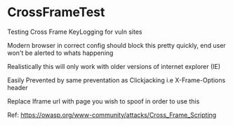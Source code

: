 # CrossFrameTest
Testing Cross Frame KeyLogging for vuln sites

Modern browser in correct config should block this pretty quickly, end user won't be alerted to whats happening

Realistically this will only work with older versions of internet explorer (IE)

Easily Prevented by same preventation as Clickjacking i.e X-Frame-Options header

Replace Iframe url with page you wish to spoof in order to use this



Ref: https://owasp.org/www-community/attacks/Cross_Frame_Scripting
